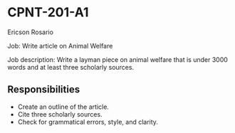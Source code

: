 # CPNT-201-A1
Ericson Rosario 

Job: Write article on Animal Welfare

Job description: Write a layman piece on animal welfare that is under 3000 words and at least three scholarly sources. 

## Responsibilities 
- Create an outline of the article.
- Cite three scholarly sources.
- Check for grammatical errors, style, and clarity. 
